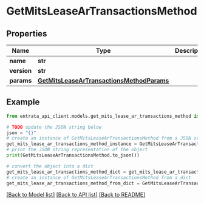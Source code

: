 # GetMitsLeaseArTransactionsMethod


## Properties

Name | Type | Description | Notes
------------ | ------------- | ------------- | -------------
**name** | **str** |  | 
**version** | **str** |  | [optional] 
**params** | [**GetMitsLeaseArTransactionsMethodParams**](GetMitsLeaseArTransactionsMethodParams.md) |  | [optional] 

## Example

```python
from entrata_api_client.models.get_mits_lease_ar_transactions_method import GetMitsLeaseArTransactionsMethod

# TODO update the JSON string below
json = "{}"
# create an instance of GetMitsLeaseArTransactionsMethod from a JSON string
get_mits_lease_ar_transactions_method_instance = GetMitsLeaseArTransactionsMethod.from_json(json)
# print the JSON string representation of the object
print(GetMitsLeaseArTransactionsMethod.to_json())

# convert the object into a dict
get_mits_lease_ar_transactions_method_dict = get_mits_lease_ar_transactions_method_instance.to_dict()
# create an instance of GetMitsLeaseArTransactionsMethod from a dict
get_mits_lease_ar_transactions_method_from_dict = GetMitsLeaseArTransactionsMethod.from_dict(get_mits_lease_ar_transactions_method_dict)
```
[[Back to Model list]](../README.md#documentation-for-models) [[Back to API list]](../README.md#documentation-for-api-endpoints) [[Back to README]](../README.md)


